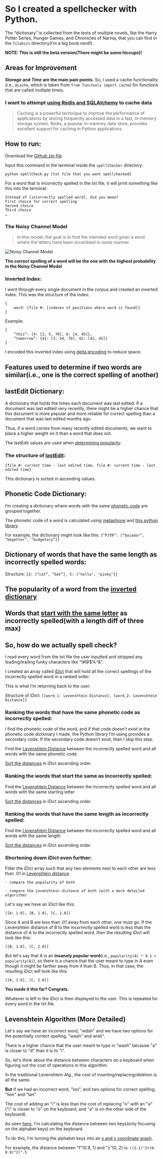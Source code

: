 # So I created a spellchecker with Python. 
The “dictionary” is collected from the texts of multiple novels, like the Harry Potter Series, Hunger Games, and Chronicles of Narnia, that you can find in the `fileDict` directory(I’m a big book nerd!). 

**NOTE: This is still the beta version(There might be some hiccups)!**
## Areas for Improvement 
**_Storage_ and _Time_ are the main pain points.**
So, I used a cache functionality (i.e., `@cache`, which is taken from `from functools import cache`) for functions that are called multiple times. 

### I want to attempt [using Redis and SQLAlchemy](https://levelup.gitconnected.com/caching-data-with-redis-and-sqlalchemy-in-python-a-step-by-step-guide-97f898f55ef) to cache data
> Caching is a powerful technique to improve the performance of applications by storing frequently accessed data in a fast, in-memory storage system. Redis, a popular in-memory data store, provides excellent support for caching in Python applications.

## How to run:
Download the [Github zip file](https://github.com/RachaelSMathew/spellChecker/tree/main)

Input this command in the terminal inside the `spellChecker` directory:

`python spellCheck.py [txt file that you want spellchecked]`

For a word that is incorrectly spelled in the txt file, it will print something like this into the terminal:
```
Instead of [incorrectly spelled word], did you mean?
First choice for correct spelling
Second choice
Third choice
…
```
### The Noisy Channel Model

> In this model, the goal is to find the intended word given a word where the letters have been scrambled in some manner.
> 
![Noisy Channel Model](https://sandipanweb.files.wordpress.com/2017/05/im01.png?w=676)

**The correct spelling of a word will be the one with the highest probability in the Noisy Channel Model**

### Inverted Index:
I went through every single document in the corpus and created an inverted index.
This was the structure of the index:
```
{
	word: {file #: [indexes of positions where word is found]}
}
```

Example:
```
{
	“this”: {4: [3, 5, 70], 6: [4, 45]},
	“tomorrow”: {41: [3, 54, 70], 62: [42, 45]}
}
```

I encoded this inverted index using [delta encoding](https://github.com/RachaelSMathew/spellChecker/blob/2fd9d16e9638dfbbd6503e47e78461047765b133/spellCheck.py#L121) to reduce space.

## Features used to determine if two words are similar(i.e., one is the correct spelling of another)

## lastEdit Dictionary: 
A dictionary that holds the times each document was last edited. 
If a document was last edited very recently, there might be a higher chance that this document is more popular and more reliable for correct spelling than a document that was last edited months ago. 

Thus, if a word comes from many recently edited documents, we want to place a higher weight on it than a word that does not. 

The lastEdit values are used when [determining popularity](https://github.com/RachaelSMathew/spellChecker/blob/1342ebf17b79052d2e37c9affcc1925738bee0f5/spellCheck.py#L81).

### The structure of [lastEdit](https://github.com/RachaelSMathew/spellChecker/blob/1342ebf17b79052d2e37c9affcc1925738bee0f5/spellCheck.py):
`{file #: current time - last edited time, file #: current time - last edited time}`

This dictionary is sorted in ascending values.

## Phonetic Code Dictionary:
I’m creating a dictionary where words with the same [phonetic code](https://en.wikipedia.org/wiki/Phonetic_algorithm) are grouped together. 

The phonetic code of a word is calculated using [metaphone](https://en.wikipedia.org/wiki/Metaphone) and [this python library](https://pypi.org/project/Metaphone/). 

For example, the dictionary might look like this:
`{“PJTR“: [“bajador“, “begetter”, “budgetary”]}`

## Dictionary of words that have the same length as incorrectly spelled words:

Structure: `{3: [“cat”, “bat”], 5: ["hello", "pinky"]}`

## The popularity of a word from the [inverted dictionary](https://github.com/RachaelSMathew/spellChecker/blob/2fd9d16e9638dfbbd6503e47e78461047765b133/spellCheck.py#L128)

## Words that [start with the same letter](https://github.com/RachaelSMathew/spellChecker/blob/2fd9d16e9638dfbbd6503e47e78461047765b133/spellCheck.py#L139) as incorrectly spelled(with a length diff of three max)

## So, how do we actually spell check?
I read every word from the txt file the user inputted and stripped any leading/trailing funky characters like “!#@$%^&”. 

I created an array called [iDict](https://github.com/RachaelSMathew/spellChecker/blob/2fd9d16e9638dfbbd6503e47e78461047765b133/spellCheck.py#L172) that will hold all the correct spellings of the incorrectly spelled word in a ranked order. 

This is what I’m returning back to the user. 

Structure of iDict:
`[[word_1: Levenshtein Distance], [word_2: Levenshtein Distance]]`

### Ranking the words that have the same phonetic code as incorrectly spelled:
I find the phonetic code of the word, and if that code doesn’t exist in the phonetic code dictionary I made, the Python library I’m using provides a secondary code.
If the secondary code doesn’t exist, then I skip this step. 

Find the [Levenshtein Distance](https://www.educative.io/answers/the-levenshtein-distance-algorithm) between the incorrectly spelled word and all words with the same phonetic code.

[Sort the distances](https://github.com/RachaelSMathew/spellChecker/blob/2fd9d16e9638dfbbd6503e47e78461047765b133/spellCheck.py#L177) in iDict ascending order. 

### Ranking the words that start the same as incorrectly spelled:
Find the [Levenshtein Distance](https://www.educative.io/answers/the-levenshtein-distance-algorithm) between the incorrectly spelled word and all words with the same starting letter

[Sort the distances](https://github.com/RachaelSMathew/spellChecker/blob/2fd9d16e9638dfbbd6503e47e78461047765b133/spellCheck.py#L177) in iDict ascending order. 

### Ranking the words that have the same length as incorrectly spelled:
Find the [Levenshtein Distance](https://www.educative.io/answers/the-levenshtein-distance-algorithm) between the incorrectly spelled word and all words with the same length

[Sort the distances](https://github.com/RachaelSMathew/spellChecker/blob/2fd9d16e9638dfbbd6503e47e78461047765b133/spellCheck.py#L177) in iDict ascending order. 

### Shortening down iDict even further:
Filter the iDict array such that any two elements next to each other are less than .01 in [Levenshtein distance](https://github.com/RachaelSMathew/spellChecker/blob/2fd9d16e9638dfbbd6503e47e78461047765b133/spellCheck.py#L202C8-L202C8)

	- compare the popularity of both 
 
	- compare the Levenshtein distance of both (with a more detailed algorithm)

Let's say we have an iDict like this:

`[[A: 1.0], [B, 1.0], [C, 2.0]]`

Since A and B are less than .01 away from each other, one must go.
If the Levenshtein distance of B to the incorrectly spelled word is less than the distance of A to the incorrectly spelled word, then the resulting iDict will look like this:

`[[B, 1.0], [C, 2.0]]`

But let's say that A is an **insanely popular word**(i.e., `popularity(A) * 0.1 > popularity(B)`), so there is a chance that the user meant to type in A even though it might be farther away from it than B.
Thus, in that case, the resulting iDict will look like this:

`[[A, 1.0], [C, 2.0]]`

**You made it this far? Congrats.**

Whatever is left in the iDict is then displayed to the user. This is repeated for every word in the txt file. 

## Levenshtein Algorithm (More Detailed)
Let's say we have an incorrect word, "wdsh" and we have two options for the potentially correct spelling, "wash" and wish".

There is a higher chance that the user meant to type in "wash" because "a" is closer to "d" than it is to "i".

So, let's think about the distance between characters on a keyboard when figuring out the cost of operations in this algorithm. 

In the traditional Levenshtein Alg., the cost of inserting/replacing/deletion is all the same.

**But** if we had an incorrect word, "lon", and two options for correct spelling, "lion" and "lan". 

The cost of adding an "i" is less than the cost of replacing "o" with an "a"("i" is closer to "o" on the keyboard, and "a" is on the other side of the keyboard). 

As seen [here](https://github.com/RachaelSMathew/spellChecker/blob/1342ebf17b79052d2e37c9affcc1925738bee0f5/spellCheck.py#L28), I'm calculating the distance between two keys(only focusing on the alphabet keys) on the keyboard.

To do this, I'm turning the alphabet keys into an [x and y coordinate graph](https://drive.google.com/file/d/1fZZjPaaX2makh9b_2lsFoB2cNEVOdM5Q/view?usp=sharing). 

For example, the distance between "f"(0.9, 1) and "z"(0, 2)  is: `((2-1)^2+(0-0.9)^2)^.5`



